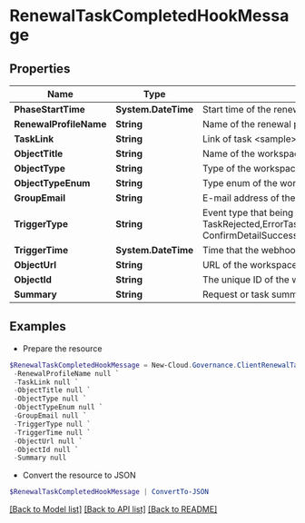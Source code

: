 # RenewalTaskCompletedHookMessage
## Properties

Name | Type | Description | Notes
------------ | ------------- | ------------- | -------------
**PhaseStartTime** | **System.DateTime** | Start time of the renewal process | [optional] 
**RenewalProfileName** | **String** | Name of the renewal profile | [optional] 
**TaskLink** | **String** | Link of task  &lt;sample&gt;abc&lt;/sample&gt; | [optional] 
**ObjectTitle** | **String** | Name of the workspace | [optional] 
**ObjectType** | **String** | Type of the workspace | [optional] 
**ObjectTypeEnum** | **String** | Type enum of the workspace, availabe values:SiteCollection,Group,Team,GuestUser,Yammer | [optional] 
**GroupEmail** | **String** | E-mail address of the workspace | [optional] 
**TriggerType** | **String** | Event type that being triggered, available values:RequestSubmitted,RequestCompleted,RequestCancelled,TaskCreated,TaskApproved,  TaskRejected,ErrorTaskCreated,TaskRetried,TaskSkipped,RenewalSuccess,RenewalException,RenewalOverdue,FullyAutoImportSuccess,  ConfirmDetailSuccess,ElectionCompleted,LifecycleInactiveTaskCreated,LifecycleLeaseTaskCreated,ElectionOverdue | [optional] 
**TriggerTime** | **System.DateTime** | Time that the webhook is triggered | [optional] 
**ObjectUrl** | **String** | URL of the workspace | [optional] 
**ObjectId** | **String** | The unique ID of the workspace | [optional] 
**Summary** | **String** | Request or task summary | [optional] 

## Examples

- Prepare the resource
```powershell
$RenewalTaskCompletedHookMessage = New-Cloud.Governance.ClientRenewalTaskCompletedHookMessage  -PhaseStartTime null `
 -RenewalProfileName null `
 -TaskLink null `
 -ObjectTitle null `
 -ObjectType null `
 -ObjectTypeEnum null `
 -GroupEmail null `
 -TriggerType null `
 -TriggerTime null `
 -ObjectUrl null `
 -ObjectId null `
 -Summary null
```

- Convert the resource to JSON
```powershell
$RenewalTaskCompletedHookMessage | ConvertTo-JSON
```

[[Back to Model list]](../README.md#documentation-for-models) [[Back to API list]](../README.md#documentation-for-api-endpoints) [[Back to README]](../README.md)

